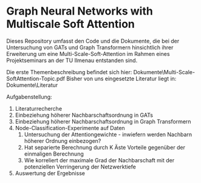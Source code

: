 # Graph Neural Networks with Multiscale Soft Attention

Dieses Repository umfasst den Code und die Dokumente, die bei der Untersuchung von GATs und Graph Transformern hinsichtlich ihrer Erweiterung um eine Multi-Scale-Soft-Attention im Rahmen eines Projektseminars an der TU Ilmenau entstanden sind. 

Die erste Themenbeschreibung befindet sich hier: Dokumente\Multi-Scale-SoftAttention-Topic.pdf
Bisher von uns eingesetzte Literatur liegt in: Dokumente\Literatur

Aufgabenstellung:

1. Literaturrecherche
2. Einbeziehung höherer Nachbarschaftsordnung in GATs
3. Einbeziehung höherer Nachbarschaftsordnung in Graph Transformern
4. Node-Classification-Experimente auf Daten
    1.  Untersuchung der Attentiongewichte - inwiefern werden Nachbarn höherer Ordnung einbezogen?
    2.  Hat separierte Berechnung durch K Äste Vorteile gegenüber der einmaligen Berechnung
    3.  Wie korreliert der maximale Grad der Nachbarschaft mit der potenziellen Verringerung der Netzwerktiefe
5. Auswertung der Ergebnisse
